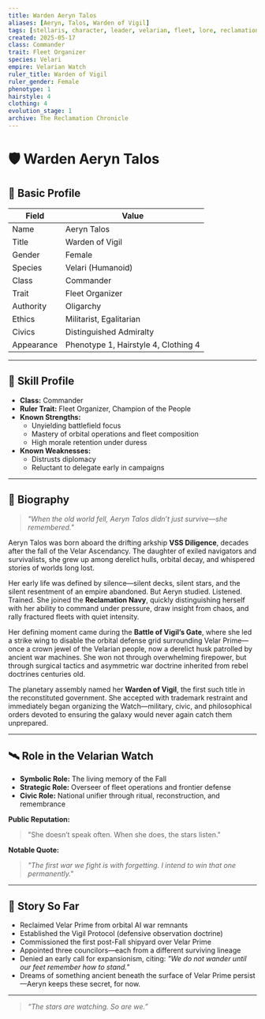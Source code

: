 ```yaml
---
title: Warden Aeryn Talos
aliases: [Aeryn, Talos, Warden of Vigil]
tags: [stellaris, character, leader, velarian, fleet, lore, reclamation-chronicle]
created: 2025-05-17
class: Commander
trait: Fleet Organizer
species: Velari
empire: Velarian Watch
ruler_title: Warden of Vigil
ruler_gender: Female
phenotype: 1
hairstyle: 4
clothing: 4
evolution_stage: 1
archive: The Reclamation Chronicle
---
```


# 🛡️ Warden Aeryn Talos

## 🧾 Basic Profile
| Field               | Value                         |
|--------------------|-------------------------------|
| Name               | Aeryn Talos                   |
| Title              | Warden of Vigil               |
| Gender             | Female                        |
| Species            | Velari (Humanoid)             |
| Class              | Commander                     |
| Trait              | Fleet Organizer               |
| Authority          | Oligarchy                     |
| Ethics             | Militarist, Egalitarian       |
| Civics             | Distinguished Admiralty       |
| Appearance         | Phenotype 1, Hairstyle 4, Clothing 4 |

---

## 🧠 Skill Profile
- **Class:** Commander
- **Ruler Trait:** Fleet Organizer, Champion of the People
- **Known Strengths:**
  - Unyielding battlefield focus
  - Mastery of orbital operations and fleet composition
  - High morale retention under duress
- **Known Weaknesses:**
  - Distrusts diplomacy
  - Reluctant to delegate early in campaigns

---

## 📖 Biography
> *"When the old world fell, Aeryn Talos didn’t just survive—she remembered."*

Aeryn Talos was born aboard the drifting arkship **VSS Diligence**, decades after the fall of the Velar Ascendancy. The daughter of exiled navigators and survivalists, she grew up among derelict hulls, orbital decay, and whispered stories of worlds long lost.

Her early life was defined by silence—silent decks, silent stars, and the silent resentment of an empire abandoned. But Aeryn studied. Listened. Trained. She joined the **Reclamation Navy**, quickly distinguishing herself with her ability to command under pressure, draw insight from chaos, and rally fractured fleets with quiet intensity.

Her defining moment came during the **Battle of Vigil’s Gate**, where she led a strike wing to disable the orbital defense grid surrounding Velar Prime—once a crown jewel of the Velarian people, now a derelict husk patrolled by ancient war machines. She won not through overwhelming firepower, but through surgical tactics and asymmetric war doctrine inherited from rebel doctrines centuries old.

The planetary assembly named her **Warden of Vigil**, the first such title in the reconstituted government. She accepted with trademark restraint and immediately began organizing the Watch—military, civic, and philosophical orders devoted to ensuring the galaxy would never again catch them unprepared.

---

## 🛰️ Role in the Velarian Watch
- **Symbolic Role:** The living memory of the Fall
- **Strategic Role:** Overseer of fleet operations and frontier defense
- **Civic Role:** National unifier through ritual, reconstruction, and remembrance

**Public Reputation:**
> "She doesn’t speak often. When she does, the stars listen."

**Notable Quote:**
> *"The first war we fight is with forgetting. I intend to win that one permanently."*

---

## 📘 Story So Far
- Reclaimed Velar Prime from orbital AI war remnants
- Established the Vigil Protocol (defensive observation doctrine)
- Commissioned the first post-Fall shipyard over Velar Prime
- Appointed three councilors—each from a different surviving lineage
- Denied an early call for expansionism, citing: *"We do not wander until our feet remember how to stand."*
- Dreams of something ancient beneath the surface of Velar Prime persist—Aeryn keeps these secret, for now.

---

> *“The stars are watching. So are we.”*

